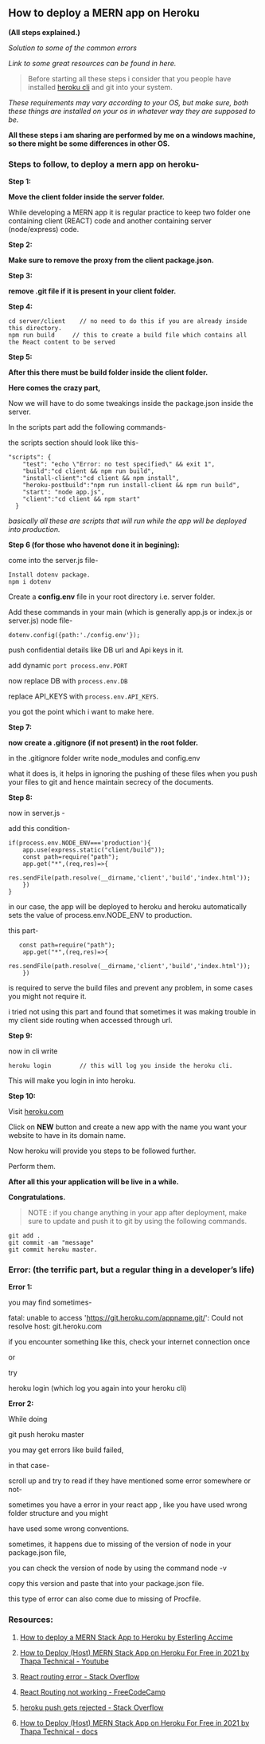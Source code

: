 ## How to deploy a MERN app on Heroku
**(All steps explained.)**

*Solution to some of the common errors*

*Link to some great resources can be found in here.*

> Before  starting all these steps i consider that you people have installed [heroku cli](https://devcenter.heroku.com/articles/heroku-cli) and git into your system.

*These requirements may vary according to your OS, but make sure, both these things are installed on your os in whatever way they are supposed to be.*

**All these steps i am sharing are performed by me on a windows machine, so there might be some differences in other OS.**


### Steps to follow, to deploy a mern app on heroku-


**Step 1:**

**Move the client folder inside the server folder.**

While developing a MERN app it is regular practice to keep two folder one containing client (REACT) code and another containing server (node/express) code.



**Step 2:**

**Make sure to remove the proxy from the client package.json.**



**Step 3:**

**remove .git file if it is present in your client folder.**



**Step 4:**

```
cd server/client    // no need to do this if you are already inside this directory.
npm run build     // this to create a build file which contains all the React content to be served
```



**Step 5:**

**After this there must be build folder inside the client folder.**

**Here  comes the crazy part,**

Now we will have to do some tweakings inside the package.json inside the server.

In the scripts part add the following commands-

the scripts section should look like this-
```
"scripts": {
    "test": "echo \"Error: no test specified\" && exit 1",
    "build":"cd client && npm run build",
    "install-client":"cd client && npm install",
    "heroku-postbuild":"npm run install-client && npm run build",
    "start": "node app.js",
    "client":"cd client && npm start"    
  }
```

*basically all these are scripts that will run while the app will be deployed into production.*



**Step 6 (for those who havenot done it in begining):**

come into the server.js file-
```
Install dotenv package.
npm i dotenv
```

Create a **config.env** file in your root directory i.e. server folder.

Add these commands in your main
(which is generally app.js or index.js or server.js) node file-

`dotenv.config({path:'./config.env'});`

push confidential details like DB url and Api keys in it.

add dynamic `port process.env.PORT`

now replace DB with `process.env.DB`

replace API_KEYS with `process.env.API_KEYS`.

you got the point which i want to make here.



**Step 7:**

**now create a .gitignore (if not present) in the root folder.**

in the .gitignore folder write node_modules and config.env

what it does is, it helps in ignoring the pushing of these files when you push your files to git and hence maintain secrecy of the documents.



**Step 8:**

now in server.js -

add this condition-
```
if(process.env.NODE_ENV==='production'){
    app.use(express.static("client/build"));
    const path=require("path");
    app.get("*",(req,res)=>{
        res.sendFile(path.resolve(__dirname,'client','build','index.html'));
    })
}
```

in our case, the app will be deployed to heroku and heroku automatically sets the value of process.env.NODE_ENV  to production.

this part-
```
   const path=require("path");
    app.get("*",(req,res)=>{
        res.sendFile(path.resolve(__dirname,'client','build','index.html'));
    })
```
is required to serve the build files and prevent any problem, in some cases you might not require it.

i tried not using this part and found that sometimes it was making trouble in my client side routing when accessed through url.



**Step 9:**

now in cli write 
```
heroku login        // this will log you inside the heroku cli.
```

This will make you login in into heroku.



**Step 10:**

Visit [heroku.com](https://www.heroku.com/)

Click on **NEW** button and create a new app with the name you want your website to have in its domain name.

Now heroku will provide you steps to be followed further.

Perform them.

**After all this your application will be live in a while.**

**Congratulations.**

> NOTE : if you change anything in your app after deployment, make sure to update and push it to git by using the following commands.

```
git add .
git commit -am "message"
git commit heroku master.
```

### Error: (the terrific part, but a regular thing in a developer’s life)

**Error 1:**

you may find sometimes-

fatal: unable to access 'https://git.heroku.com/appname.git/': Could not resolve host: git.heroku.com

if you encounter something like this, check your internet connection once

or

try 

heroku login (which log you again into your heroku cli)


**Error 2:**

While doing 

git push heroku master

you may get errors like build failed, 

in that case-

scroll up and try to read if they have mentioned some error somewhere or not-

sometimes you have a error in your react app , like you have used wrong folder structure and you might 

have used some wrong conventions.

sometimes, it happens due to missing of the version of node in your package.json file,

you can check the version of node by using the command node -v

copy this version and paste that into your package.json file.

this type of error can also come due to missing of Procfile.



### Resources:

1. [How to deploy a MERN Stack App to Heroku by Esterling Accime](https://youtu.be/5PaUiPyBDJY)

2. [How to Deploy (Host) MERN Stack App on Heroku For Free in 2021 by Thapa Technical - Youtube](https://youtu.be/7il2CrBA5VY)

3. [React routing error - Stack Overflow](https://stackoverflow.com/questions/41772411/react-routing-works-in-local-machine-but-not-heroku)

4. [React Routing not working - FreeCodeCamp](https://forum.freecodecamp.org/t/react-router-not-working-on-heroku/442908/5)

5. [heroku push gets rejected - Stack Overflow](https://stackoverflow.com/questions/39267808/heroku-push-gets-rejected)

6. [How to Deploy (Host) MERN Stack App on Heroku For Free in 2021 by Thapa Technical - docs](https://www.thapatechnical.com/2021/04/how-to-deploy-mern-projects-on-heroku.html)











